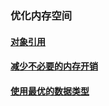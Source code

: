 ### 优化内存空间
#### [对象引用](https://github.com/ningbaoqi/PerformanceOptimization/blob/master/README-duixiangyinyong.md)
#### [减少不必要的内存开销](https://github.com/ningbaoqi/PerformanceOptimization/blob/master/README-jianshao.md)
#### [使用最优的数据类型](https://github.com/ningbaoqi/PerformanceOptimization/blob/master/README-zuiyou.md)
